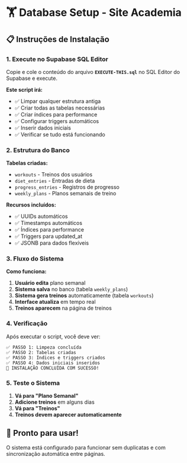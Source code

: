 # 🏋️ Database Setup - Site Academia

## 📋 Instruções de Instalação

### 1. **Execute no Supabase SQL Editor**

Copie e cole o conteúdo do arquivo **`EXECUTE-THIS.sql`** no SQL Editor do Supabase e execute.

**Este script irá:**
- ✅ Limpar qualquer estrutura antiga
- ✅ Criar todas as tabelas necessárias
- ✅ Criar índices para performance
- ✅ Configurar triggers automáticos
- ✅ Inserir dados iniciais
- ✅ Verificar se tudo está funcionando

### 2. **Estrutura do Banco**

**Tabelas criadas:**
- `workouts` - Treinos dos usuários
- `diet_entries` - Entradas de dieta
- `progress_entries` - Registros de progresso
- `weekly_plans` - Planos semanais de treino

**Recursos incluídos:**
- ✅ UUIDs automáticos
- ✅ Timestamps automáticos
- ✅ Índices para performance
- ✅ Triggers para updated_at
- ✅ JSONB para dados flexíveis

### 3. **Fluxo do Sistema**

**Como funciona:**
1. **Usuário edita** plano semanal
2. **Sistema salva** no banco (tabela `weekly_plans`)
3. **Sistema gera treinos** automaticamente (tabela `workouts`)
4. **Interface atualiza** em tempo real
5. **Treinos aparecem** na página de treinos

### 4. **Verificação**

Após executar o script, você deve ver:
```
✅ PASSO 1: Limpeza concluída
✅ PASSO 2: Tabelas criadas  
✅ PASSO 3: Índices e triggers criados
✅ PASSO 4: Dados iniciais inseridos
🎉 INSTALAÇÃO CONCLUÍDA COM SUCESSO!
```

### 5. **Teste o Sistema**

1. **Vá para "Plano Semanal"**
2. **Adicione treinos** em alguns dias
3. **Vá para "Treinos"**
4. **Treinos devem aparecer automaticamente**

## 🚀 Pronto para usar!

O sistema está configurado para funcionar sem duplicatas e com sincronização automática entre páginas.

